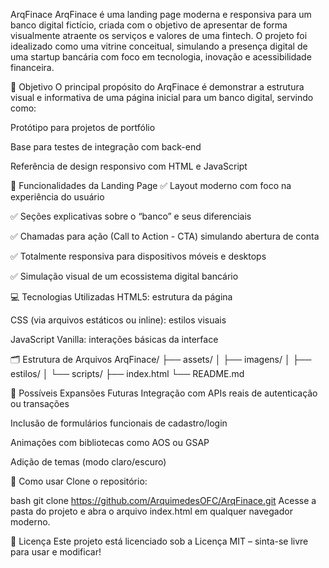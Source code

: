 ArqFinace
ArqFinace é uma landing page moderna e responsiva para um banco digital fictício, criada com o objetivo de apresentar de forma visualmente atraente os serviços e valores de uma fintech. O projeto foi idealizado como uma vitrine conceitual, simulando a presença digital de uma startup bancária com foco em tecnologia, inovação e acessibilidade financeira.

🧠 Objetivo
O principal propósito do ArqFinace é demonstrar a estrutura visual e informativa de uma página inicial para um banco digital, servindo como:

Protótipo para projetos de portfólio

Base para testes de integração com back-end

Referência de design responsivo com HTML e JavaScript

🚀 Funcionalidades da Landing Page
✅ Layout moderno com foco na experiência do usuário

✅ Seções explicativas sobre o “banco” e seus diferenciais

✅ Chamadas para ação (Call to Action - CTA) simulando abertura de conta

✅ Totalmente responsiva para dispositivos móveis e desktops

✅ Simulação visual de um ecossistema digital bancário

💻 Tecnologias Utilizadas
HTML5: estrutura da página

CSS (via arquivos estáticos ou inline): estilos visuais

JavaScript Vanilla: interações básicas da interface

🗂 Estrutura de Arquivos
ArqFinace/
├── assets/
│   ├── imagens/
│   ├── estilos/
│   └── scripts/
├── index.html
└── README.md

📌 Possíveis Expansões Futuras
Integração com APIs reais de autenticação ou transações

Inclusão de formulários funcionais de cadastro/login

Animações com bibliotecas como AOS ou GSAP

Adição de temas (modo claro/escuro)

🧪 Como usar
Clone o repositório:

bash
git clone https://github.com/ArquimedesOFC/ArqFinace.git
Acesse a pasta do projeto e abra o arquivo index.html em qualquer navegador moderno.

📝 Licença
Este projeto está licenciado sob a Licença MIT – sinta-se livre para usar e modificar!
